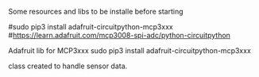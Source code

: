 Some resources and libs to be installe before starting

#sudo pip3 install adafruit-circuitpython-mcp3xxx
#https://learn.adafruit.com/mcp3008-spi-adc/python-circuitpython


Adafruit lib for MCP3xxx
sudo pip3 install adafruit-circuitpython-mcp3xxx



class created to handle sensor data.
